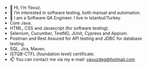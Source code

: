 - 👋 Hi, I’m Yavuz.
- 👀 I’m interested in software testing, both manual and automation.
- 🌱 I am a Software QA Engineer. I live in Istanbul/Turkey.
- Core Java.
- HTML, CSS and Javascript (for software testing).
- Selenium, Cucumber, TestNG, JUnit, Cypress and Appium.
- Postman and Rest Assured for API testing and JDBC for database testing.
- SQL, Jira, Maven.
- ISTQB-CTFL (foundation level) certificate. 
- 📫 You can contact me via my e-mail: yavuzdeg@hotmail.com

<!---
yavuzdeg/yavuzdeg is a ✨ special ✨ repository because its `README.md` (this file) appears on your GitHub profile.
You can click the Preview link to take a look at your changes.
--->

